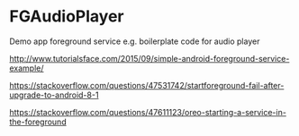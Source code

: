 # FGAudioPlayer
Demo app foreground service e.g. boilerplate code for audio player

http://www.tutorialsface.com/2015/09/simple-android-foreground-service-example/

https://stackoverflow.com/questions/47531742/startforeground-fail-after-upgrade-to-android-8-1

https://stackoverflow.com/questions/47611123/oreo-starting-a-service-in-the-foreground
